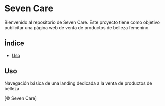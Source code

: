 # Seven Care

Bienvenido al repositorio de Seven Care. Este proyecto tiene como objetivo publicitar una página web de venta de productos de belleza femenino.

## Índice
- [Uso](#uso)

## Uso
Navegación básica de una landing dedicada a la venta de productos de belleza

[© Seven Care]
